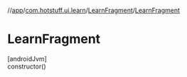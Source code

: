 //[app](../../../index.md)/[com.hotstuff.ui.learn](../index.md)/[LearnFragment](index.md)/[LearnFragment](-learn-fragment.md)

# LearnFragment

[androidJvm]\
constructor()

